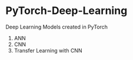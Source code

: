 # PyTorch-Deep-Learning

Deep Learning Models created in PyTorch
1. ANN 
2. CNN 
3. Transfer Learning with CNN
